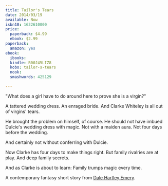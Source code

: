 ```yaml
---
title: Tailor's Tears
date: 2014/03/19
available: Now
isbn10: 1632610000
price:
  paperback: $4.99
  ebook: $2.99
paperback:
  amazon: yes
ebook:
  ibooks: 
  kindle: B00J45LIZ8
  kobo: tailor-s-tears
  nook: 
  smashwords: 425129

---
```



"What does a girl have to do around here to prove she is a virgin?"

A tattered wedding dress.
An enraged bride.
And Clarke Whiteley is all out of virgins' tears.

He brought the problem on himself,
of course.
He should not have imbued Dulcie's wedding dress with magic.
Not with a maiden aura.
Not four days before the wedding.

And certainly not without conferring with Dulcie.

Now Clarke has four days to make things right.
But family rivalries are at play.
And deep family secrets.

And as Clarke is about to learn:
Family trumps magic every time.

A contemporary fantasy short story
from
[Dale Hartley Emery](http://dalehartleyemery.com/).
